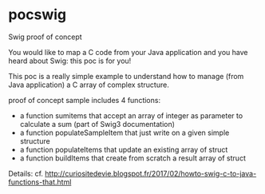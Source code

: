 # pocswig
Swig proof of concept

You would like to map a C code from your Java application and you have heard about Swig: this poc is for you! 

This poc is a really simple example to understand how to manage (from Java application) a C array of complex structure.

proof of concept sample includes 4 functions:
* a function sumitems that accept an array of integer as parameter to calculate a sum (part of Swig3 documentation)
* a function populateSampleItem that just write on a given simple structure
* a function populateItems that update an existing array of struct
* a function buildItems that create from scratch a result array of struct


Details: cf. http://curiositedevie.blogspot.fr/2017/02/howto-swig-c-to-java-functions-that.html
